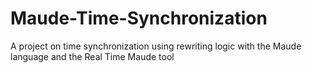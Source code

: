 # Maude-Time-Synchronization

A project on time synchronization using rewriting logic with the Maude language and the Real Time Maude tool
